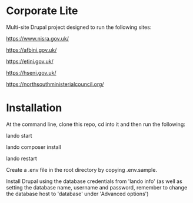 # Corporate Lite

Multi-site Drupal project designed to run the following sites:

https://www.nisra.gov.uk/

https://afbini.gov.uk/

https://etini.gov.uk/

https://hseni.gov.uk/

https://northsouthministerialcouncil.org/

# Installation

At the command line, clone this repo, cd into it and then run the following:

lando start

lando composer install

lando restart

Create a .env file in the root directory by copying .env.sample.

Install Drupal using the database credentials from 'lando info' (as well as setting the database name, username and password,
remember to change the database host to 'database' under 'Advanced options')
